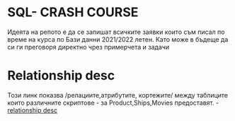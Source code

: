 # SQL- CRASH COURSE
Идеята на репото е да се запишат всичките заявки които съм писал по време на курса по Бази данни 2021/2022 летен. Като може в бъдеще да си ги преговоря директно чрез примерчета и задачи

# Relationship desc
Този линк показва /релациите,атрибутите, кортежите/ между таблиците които различните скриптове - за Product,Ships,Movies предоставят. - 
[relationship desc](https://github.com/Hyperlast/SQL-Database-Queries/blob/master/RELATION%20DESCRIPTION.pdf)
